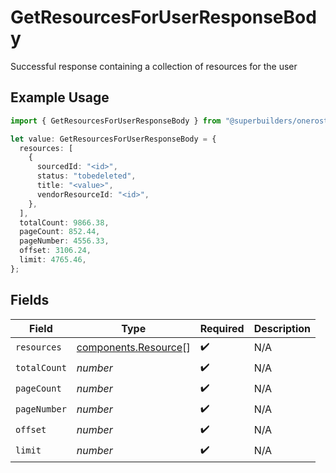 # GetResourcesForUserResponseBody

Successful response containing a collection of resources for the user

## Example Usage

```typescript
import { GetResourcesForUserResponseBody } from "@superbuilders/oneroster/models/operations";

let value: GetResourcesForUserResponseBody = {
  resources: [
    {
      sourcedId: "<id>",
      status: "tobedeleted",
      title: "<value>",
      vendorResourceId: "<id>",
    },
  ],
  totalCount: 9866.38,
  pageCount: 852.44,
  pageNumber: 4556.33,
  offset: 3106.24,
  limit: 4765.46,
};
```

## Fields

| Field                                                        | Type                                                         | Required                                                     | Description                                                  |
| ------------------------------------------------------------ | ------------------------------------------------------------ | ------------------------------------------------------------ | ------------------------------------------------------------ |
| `resources`                                                  | [components.Resource](../../models/components/resource.md)[] | :heavy_check_mark:                                           | N/A                                                          |
| `totalCount`                                                 | *number*                                                     | :heavy_check_mark:                                           | N/A                                                          |
| `pageCount`                                                  | *number*                                                     | :heavy_check_mark:                                           | N/A                                                          |
| `pageNumber`                                                 | *number*                                                     | :heavy_check_mark:                                           | N/A                                                          |
| `offset`                                                     | *number*                                                     | :heavy_check_mark:                                           | N/A                                                          |
| `limit`                                                      | *number*                                                     | :heavy_check_mark:                                           | N/A                                                          |